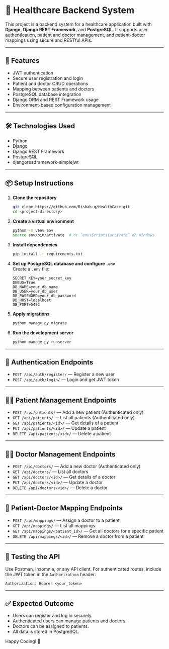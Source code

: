 # 🏥 Healthcare Backend System

This project is a backend system for a healthcare application built with **Django**, **Django REST Framework**, and **PostgreSQL**. It supports user authentication, patient and doctor management, and patient-doctor mappings using secure and RESTful APIs.

---

## 🚀 Features

- JWT authentication
- Secure user registration and login
- Patient and doctor CRUD operations
- Mapping between patients and doctors
- PostgreSQL database integration
- Django ORM and REST Framework usage
- Environment-based configuration management

---

## 🛠 Technologies Used

- Python
- Django
- Django REST Framework
- PostgreSQL
- djangorestframework-simplejwt

---

## 📦 Setup Instructions

1. **Clone the repository**  
   ```bash
   git clone https://github.com/Rishab-q/HealthCare.git
   cd <project-directory>
   ```

2. **Create a virtual environment**  
   ```bash
   python -m venv env
   source env/bin/activate  # or `env\Scripts\activate` on Windows
   ```

3. **Install dependencies**  
   ```bash
   pip install -r requirements.txt
   ```

4. **Set up PostgreSQL database and configure `.env`**  
   Create a `.env` file:
   ```env
   SECRET_KEY=your_secret_key
   DEBUG=True
   DB_NAME=your_db_name
   DB_USER=your_db_user
   DB_PASSWORD=your_db_password
   DB_HOST=localhost
   DB_PORT=5432
   ```

5. **Apply migrations**  
   ```bash
   python manage.py migrate
   ```

6. **Run the development server**  
   ```bash
   python manage.py runserver
   ```

---

## 🔐 Authentication Endpoints

- `POST /api/auth/register/` — Register a new user
- `POST /api/auth/login/` — Login and get JWT token

---

## 👨‍⚕️ Patient Management Endpoints

- `POST /api/patients/` — Add a new patient (Authenticated only)
- `GET /api/patients/` — List all patients (Authenticated only)
- `GET /api/patients/<id>/` — Get details of a patient
- `PUT /api/patients/<id>/` — Update a patient
- `DELETE /api/patients/<id>/` — Delete a patient

---

## 👩‍⚕️ Doctor Management Endpoints

- `POST /api/doctors/` — Add a new doctor (Authenticated only)
- `GET /api/doctors/` — List all doctors
- `GET /api/doctors/<id>/` — Get details of a doctor
- `PUT /api/doctors/<id>/` — Update a doctor
- `DELETE /api/doctors/<id>/` — Delete a doctor

---

## 🔗 Patient-Doctor Mapping Endpoints

- `POST /api/mappings/` — Assign a doctor to a patient
- `GET /api/mappings/` — List all mappings
- `GET /api/mappings/<patient_id>/` — Get all doctors for a specific patient
- `DELETE /api/mappings/<id>/` — Remove a doctor from a patient

---

## 🧪 Testing the API

Use Postman, Insomnia, or any API client. For authenticated routes, include the JWT token in the `Authorization` header:

```http
Authorization: Bearer <your_token>
```

---

## ✅ Expected Outcome

- Users can register and log in securely.
- Authenticated users can manage patients and doctors.
- Doctors can be assigned to patients.
- All data is stored in PostgreSQL.



Happy Coding! 💙
